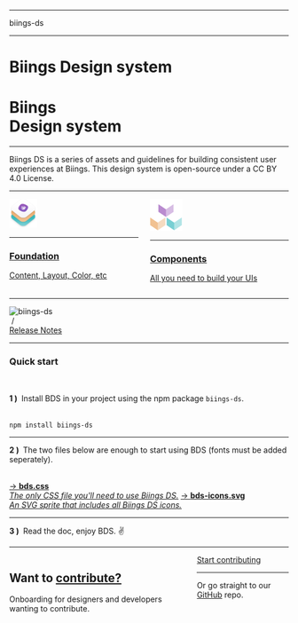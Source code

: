 <hr class="is-hidden-tablet is-size-7">
<span class="is-size-4 is-size-5-mobile has-text-weight-semibold has-text-grey-darker">
    biings-ds
</span>
<hr class="my-1">
<h1 class="title has-text-weight-bolder is-family-primary is-hidden-touch is-tight">Biings<span class="has-text-weight-normal">&nbsp;Design system</span></h1>
<h1 class="title is-2 has-text-weight-bolder is-family-primary is-hidden-desktop is-tight">Biings<br><span class="has-text-weight-normal">Design system</span></h1>
<hr class="my-5 is-visible has-background-info-gradient">
<p class="is-size-4 is-size-5-mobile">
    Biings DS is a series of assets and guidelines for building consistent user experiences at Biings. This design system is open-source under a CC BY 4.0 License.
</p>

<hr>
<div class="columns">
    <div class="column is-6">
        <a href="#/content" class="box is-medium has-background-primary-dark is-raised hover-to-popping">
            <img src="media/bds.png" width="50" class="no-zoom"/>
            <hr class="is-size-7">
            <h3 class="title has-text-white is-family-primary has-text-weight-bold is-tight">Foundation</h3>
            <p class="subtitle is-5 has-text-white is-dimmed">Content, Layout, Color, etc</p>
        </a>
    </div>
    <div class="column is-6">
        <a href="#/avatar" class="box is-medium has-background-primary-gradient is-floating hover-to-popping">
            <img src="media/components.png" width="58" class="no-zoom"/>
            <hr class="is-size-7">
            <h3 class="title has-text-white is-family-primary has-text-weight-bold is-tight">Components</h3>
            <p class="subtitle is-5 has-text-white is-dimmed">All you need to build your UIs</p>
        </a>
    </div>
</div>

<hr>

<div class="level is-mobile">
    <div class="level-left">
        <div class="level-item">
            <img src="https://img.shields.io/npm/v/biings-ds.svg?color=%23815BC3&label=npm&style=flat-square" alt="biings-ds">
        </div>
        <div class="level-item is-dimmed">&nbsp;/</div>
        <div class="level-item">
            <a href="#/CHANGELOG"
               class="is-size-6 has-text-weight-medium is-underlined">Release Notes</a>
        </div>
    </div>
</div>

<hr class="is-size-2 is-size-3-touch is-visible is-wavy">

<h3 class="title is-family-primary">Quick start</h3><br>

<strong>1 )&nbsp;</strong> Install BDS in your project using the npm package <code>biings-ds</code>.<br><br>

<pre><code>npm install biings-ds</code></pre>
<hr>

<strong>2 )&nbsp;</strong> The two files below are enough to start using BDS (fonts must be added seperately).<br><br>

<a href="https://raw.githubusercontent.com/biings/biings-ds/master/build/bds.css" class="box is-well" download>→ <strong class="is-monospace">bds.css</strong><br><i class="is-dimmed">The only CSS file you'll need to use Biings DS.</i></a>
<a href="https://raw.githubusercontent.com/biings/biings-ds/master/build/bds-icons.min.svg" class="box is-well" download>→ <strong class="is-monospace">bds-icons.svg</strong><br><i class="is-dimmed">An SVG sprite that includes all Biings DS icons.</i></a>

<hr>
<strong>3 )&nbsp;</strong> Read the doc, enjoy BDS. ✌️

<hr class="is-size-2">

<div class="box is-large is-well">
    <div class="columns is-marginless is-vcentered">
        <div class="column is-6">
            <h2 class="title is-spaced">Want to <u>contribute?</u></h2>
            <p class="subtitle is-5">Onboarding for designers and developers wanting to contribute.</p>
        </div>
        <div class="column is-5 is-offset-1 has-text-centered is-size-5 has-text-primary-dark">
            <a href="#/contribute" class="button is-rounded is-primary is-glowing is-beefy is-medium">Start contributing</a>
            <hr class="is-marginless is-wavy">
            Or go straight to our <a href="https://github.com/biings/biings-ds" class="is-underlined">GitHub</a> repo.
        </div>
    </div>
</div>

<br>

